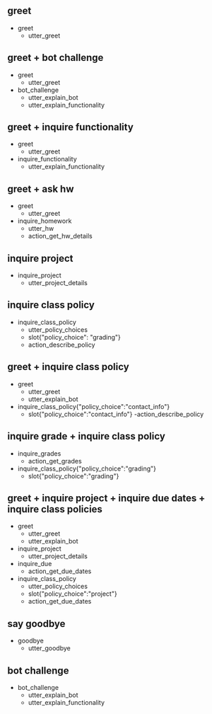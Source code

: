 ## greet
* greet
  - utter_greet
  
## greet + bot challenge
* greet
  - utter_greet
* bot_challenge
  - utter_explain_bot
  - utter_explain_functionality

## greet + inquire functionality
* greet
  - utter_greet
* inquire_functionality
  - utter_explain_functionality
  
## greet + ask hw
* greet
  - utter_greet
* inquire_homework
  - utter_hw
  - action_get_hw_details

## inquire project
* inquire_project
  - utter_project_details

## inquire class policy
* inquire_class_policy
  - utter_policy_choices
  - slot{"policy_choice": "grading"}
  - action_describe_policy

## greet + inquire class policy
* greet
  - utter_greet
  - utter_explain_bot
* inquire_class_policy{"policy_choice":"contact_info"}
  - slot{"policy_choice":"contact_info"}
  -action_describe_policy
  
## inquire grade + inquire class policy
* inquire_grades
  - action_get_grades
* inquire_class_policy{"policy_choice":"grading"}
  - slot{"policy_choice":"grading"}

## greet + inquire project + inquire due dates + inquire class policies
* greet
  - utter_greet
  - utter_explain_bot
* inquire_project
  - utter_project_details
* inquire_due
  - action_get_due_dates
* inquire_class_policy
  - utter_policy_choices
  - slot{"policy_choice":"project"}
  - action_get_due_dates

## say goodbye
* goodbye
  - utter_goodbye

## bot challenge
* bot_challenge
  - utter_explain_bot
  - utter_explain_functionality
